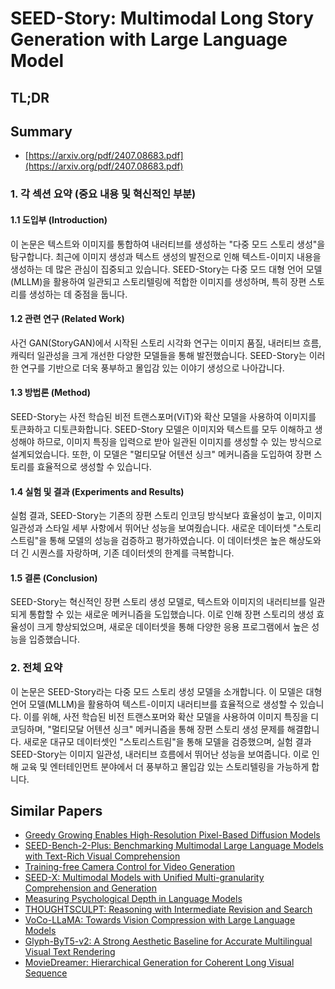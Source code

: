 # SEED-Story: Multimodal Long Story Generation with Large Language Model
## TL;DR
## Summary
- [https://arxiv.org/pdf/2407.08683.pdf](https://arxiv.org/pdf/2407.08683.pdf)

### 1. 각 섹션 요약 (중요 내용 및 혁신적인 부분)

#### 1.1 도입부 (Introduction)
이 논문은 텍스트와 이미지를 통합하여 내러티브를 생성하는 "다중 모드 스토리 생성"을 탐구합니다. 최근에 이미지 생성과 텍스트 생성의 발전으로 인해 텍스트-이미지 내용을 생성하는 데 많은 관심이 집중되고 있습니다. SEED-Story는 다중 모드 대형 언어 모델(MLLM)을 활용하여 일관되고 스토리텔링에 적합한 이미지를 생성하며, 특히 장편 스토리를 생성하는 데 중점을 둡니다.

#### 1.2 관련 연구 (Related Work)
사건 GAN(StoryGAN)에서 시작된 스토리 시각화 연구는 이미지 품질, 내러티브 흐름, 캐릭터 일관성을 크게 개선한 다양한 모델들을 통해 발전했습니다. SEED-Story는 이러한 연구를 기반으로 더욱 풍부하고 몰입감 있는 이야기 생성으로 나아갑니다.

#### 1.3 방법론 (Method)
SEED-Story는 사전 학습된 비전 트랜스포머(ViT)와 확산 모델을 사용하여 이미지를 토큰화하고 디토큰화합니다. SEED-Story 모델은 이미지와 텍스트를 모두 이해하고 생성해야 하므로, 이미지 특징을 입력으로 받아 일관된 이미지를 생성할 수 있는 방식으로 설계되었습니다. 또한, 이 모델은 "멀티모달 어텐션 싱크" 메커니즘을 도입하여 장편 스토리를 효율적으로 생성할 수 있습니다.

#### 1.4 실험 및 결과 (Experiments and Results)
실험 결과, SEED-Story는 기존의 장편 스토리 인코딩 방식보다 효율성이 높고, 이미지 일관성과 스타일 세부 사항에서 뛰어난 성능을 보여줬습니다. 새로운 데이터셋 "스토리스트림"을 통해 모델의 성능을 검증하고 평가하였습니다. 이 데이터셋은 높은 해상도와 더 긴 시퀀스를 자랑하며, 기존 데이터셋의 한계를 극복합니다.

#### 1.5 결론 (Conclusion)
SEED-Story는 혁신적인 장편 스토리 생성 모델로, 텍스트와 이미지의 내러티브를 일관되게 통합할 수 있는 새로운 메커니즘을 도입했습니다. 이로 인해 장편 스토리의 생성 효율성이 크게 향상되었으며, 새로운 데이터셋을 통해 다양한 응용 프로그램에서 높은 성능을 입증했습니다.

### 2. 전체 요약
이 논문은 SEED-Story라는 다중 모드 스토리 생성 모델을 소개합니다. 이 모델은 대형 언어 모델(MLLM)을 활용하여 텍스트-이미지 내러티브를 효율적으로 생성할 수 있습니다. 이를 위해, 사전 학습된 비전 트랜스포머와 확산 모델을 사용하여 이미지 특징을 디코딩하며, "멀티모달 어텐션 싱크" 메커니즘을 통해 장편 스토리 생성 문제를 해결합니다. 새로운 대규모 데이터셋인 "스토리스트림"을 통해 모델을 검증했으며, 실험 결과 SEED-Story는 이미지 일관성, 내러티브 흐름에서 뛰어난 성능을 보여줍니다. 이로 인해 교육 및 엔터테인먼트 분야에서 더 풍부하고 몰입감 있는 스토리텔링을 가능하게 합니다.

## Similar Papers
- [Greedy Growing Enables High-Resolution Pixel-Based Diffusion Models](2405.16759.md)
- [SEED-Bench-2-Plus: Benchmarking Multimodal Large Language Models with Text-Rich Visual Comprehension](2404.16790.md)
- [Training-free Camera Control for Video Generation](2406.10126.md)
- [SEED-X: Multimodal Models with Unified Multi-granularity Comprehension and Generation](2404.14396.md)
- [Measuring Psychological Depth in Language Models](2406.12680.md)
- [THOUGHTSCULPT: Reasoning with Intermediate Revision and Search](2404.05966.md)
- [VoCo-LLaMA: Towards Vision Compression with Large Language Models](2406.12275.md)
- [Glyph-ByT5-v2: A Strong Aesthetic Baseline for Accurate Multilingual Visual Text Rendering](2406.10208.md)
- [MovieDreamer: Hierarchical Generation for Coherent Long Visual Sequence](2407.16655.md)

